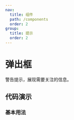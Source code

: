 ```yaml
---
nav:
  title: 组件
  path: /components
  order: 2
group:
  title: 提示
  order: 2
---
```


# 弹出框

警告提示，展现需要关注的信息。

## 代码演示

### 基本用法

<code src="./demo/basic.tsx"></code>

<API src="./index.tsx"></API>
